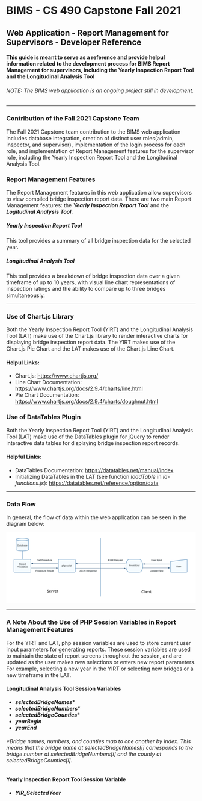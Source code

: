 # BIMS - CS 490 Capstone Fall 2021
## Web Application - Report Management for Supervisors - Developer Reference

#### This guide is meant to serve as a reference and provide helpul information related to the development process for BIMS Report Management for supervisors, including the Yearly Inspection Report Tool and the Longitudinal Analysis Tool 

###### *NOTE: The BIMS web application is an ongoing project still in development.* 
--------------------------------------------------------

### Contribution of the Fall 2021 Capstone Team
The Fall 2021 Capstone team contribution to the BIMS web application includes database integration, creation of distinct user roles(admin, inspector, and supervisor), implementation of the login process for each role, and implementation of Report Management features for the supervisor role, including the Yearly Inspection Report Tool and the Longitudinal Analysis Tool.

### Report Management Features
The Report Management features in this web application allow supervisors to view compiled bridge inspection report data. There are two main Report Management features: the ***Yearly Inspection Report Tool*** and the ***Logitudinal Analysis Tool***. 

##### Yearly Inspection Report Tool 
This tool provides a summary of all bridge inspection data for the selected year. 

##### Longitudinal Analysis Tool 
This tool provides a breakdown of bridge inspection data over a given timeframe of up to 10 years, with visual line chart representations of inspection ratings and the ability to compare up to three bridges simultaneously.

--------------------------------------------------------
### Use of Chart.js Library

Both the Yearly Inspection Report Tool (YIRT) and the Longitudinal Analysis Tool (LAT) make use of the Chart.js library to render interactive charts for displaying bridge inspection report data. The YIRT makes use of the Chart.js Pie Chart and the LAT makes use of the Chart.js Line Chart.

#### Helpul Links:
- Chart.js: https://www.chartjs.org/
- Line Chart Documentation: https://www.chartjs.org/docs/2.9.4/charts/line.html 
- Pie Chart Documentation: https://www.chartjs.org/docs/2.9.4/charts/doughnut.html

### Use of DataTables Plugin

Both the Yearly Inspection Report Tool (YIRT) and the Longitudinal Analysis Tool (LAT) make use of the DataTables plugin for jQuery to render interactive data tables for displaying bridge inspection report records.

#### Helpful Links:
- DataTables Documentation: https://datatables.net/manual/index
- Initializing DataTables in the LAT (see function *loadTable* in *la-functions.js*): https://datatables.net/reference/option/data


--------------------------------------------------------

### Data Flow

In general, the flow of data within the web application can be seen in the diagram below: 

![Data Flow](/guides/DataFlowWebApp.png)

--------------------------------------------------------

### A Note About the Use of PHP Session Variables in Report Management Features

For the YIRT and LAT, php session variables are used to store current user input parameters for generating reports. These session variables are used to maintain the state of report screens throughout the session, and are updated as the user makes new selections or enters new report parameters. For example, selecting a new year in the YIRT or selecting new bridges or a new timeframe in the LAT. 

#### Longitudinal Analysis Tool Session Variables

- ***selectedBridgeNames****
- ***selectedBridgeNumbers****
- ***selectedBridgeCounties****
- ***yearBegin***
- ***yearEnd*** 

###### *Bridge names, numbers, and counties map to one another by index. This means that the bridge name at *selectedBridgeNames[i]* corresponds to the bridge number at *selectedBridgeNumbers[i]* and the county at *selectedBridgeCounties[i]*.

#### Yearly Inspection Report Tool Session Variable
- ***YIR_SelectedYear***

